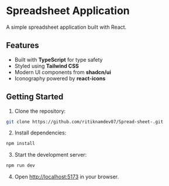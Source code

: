 # Spreadsheet Application

A simple spreadsheet application built with React.

## Features

- Built with **TypeScript** for type safety
- Styled using **Tailwind CSS**
- Modern UI components from **shadcn/ui**
- Iconography powered by **react-icons**

## Getting Started

1. Clone the repository:
  ```bash
  git clone https://github.com/ritiknamdev07/Spread-sheet-.git
  ```
2. Install dependencies:
  ```bash
  npm install
  ```
3. Start the development server:
  ```bash
  npm run dev
  ```
4. Open [http://localhost:5173](http://localhost:5173) in your browser.

